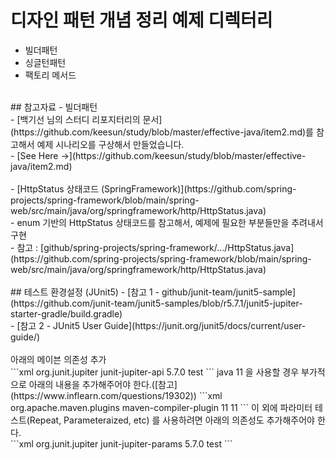 # 디자인 패턴 개념 정리 예제 디렉터리
- 빌더패턴<br>
- 싱글턴패턴<br>
- 팩토리 메서드<br>
<br>
## 참고자료
- 빌더패턴<br>
    - [백기선 님의 스터디 리포지터리의 문서](https://github.com/keesun/study/blob/master/effective-java/item2.md)를 참고해서 예제 시나리오를 구상해서 만들었습니다.<br>
    - [See Here ->](https://github.com/keesun/study/blob/master/effective-java/item2.md)<br>
<br>
- [HttpStatus 상태코드 (SpringFramework)](https://github.com/spring-projects/spring-framework/blob/main/spring-web/src/main/java/org/springframework/http/HttpStatus.java)<br>
    - enum 기반의 HttpStatus 상태코드를 참고해서, 예제에 필요한 부분들만을 추려내서 구현<br>
    - 참고 : [github/spring-projects/spring-framework/.../HttpStatus.java](https://github.com/spring-projects/spring-framework/blob/main/spring-web/src/main/java/org/springframework/http/HttpStatus.java)<br>
<br>
## 테스트 환경설정 (JUnit5)
- [참고 1 - github/junit-team/junit5-sample](https://github.com/junit-team/junit5-samples/blob/r5.7.1/junit5-jupiter-starter-gradle/build.gradle)<br>
- [참고 2 - JUnit5 User Guide](https://junit.org/junit5/docs/current/user-guide/)<br>
<br>
아래의 메이븐 의존성 추가<br>
```xml
<dependency>
    <groupId>org.junit.jupiter</groupId>
    <artifactId>junit-jupiter-api</artifactId>
    <version>5.7.0</version>
    <scope>test</scope>
</dependency>
```
java 11 을 사용할 경우 부가적으로 아래의 내용을 추가해주어야 한다.([참고](https://www.inflearn.com/questions/19302))
```xml
  <build>
    <plugins>
      <plugin>
        <groupId>org.apache.maven.plugins</groupId>
        <artifactId>maven-compiler-plugin</artifactId>
        <configuration>
          <source>11</source>
          <target>11</target>
        </configuration>
      </plugin>
    </plugins>
  </build>
```
이 외에 파라미터 테스트(Repeat, Parameteraized, etc) 를 사용하려면 아래의 의존성도 추가해주어야 한다.<br>
```xml
<dependency>
    <groupId>org.junit.jupiter</groupId>
    <artifactId>junit-jupiter-params</artifactId>
    <version>5.7.0</version>
    <scope>test</scope>
</dependency>
```